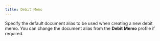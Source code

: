 ```yaml
---
title: Debit Memo
---
```



Specify the default document alias to be used when creating a new debit memo. You can change the document alias from the **Debit Memo** profile if required.
